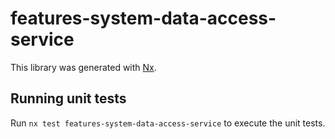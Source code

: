 # features-system-data-access-service

This library was generated with [Nx](https://nx.dev).

## Running unit tests

Run `nx test features-system-data-access-service` to execute the unit tests.
